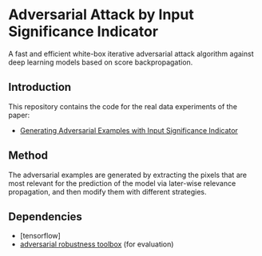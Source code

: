 # Adversarial Attack by Input Significance Indicator
A fast and efficient white-box iterative adversarial attack algorithm against deep learning models based on score backpropagation.

## Introduction
This repository contains the code for the real data experiments of the paper:
- [Generating Adversarial Examples with Input Significance Indicator](https://doi.org/10.1016/j.neucom.2020.01.040)

## Method
The adversarial examples are generated by extracting the pixels that are most relevant for the prediction of the model via later-wise relevance propagation, and then modify them with different strategies.

## Dependencies
- [tensorflow]
- [adversarial robustness toolbox](https://github.com/IBM/adversarial-robustness-toolbox) (for evaluation)
